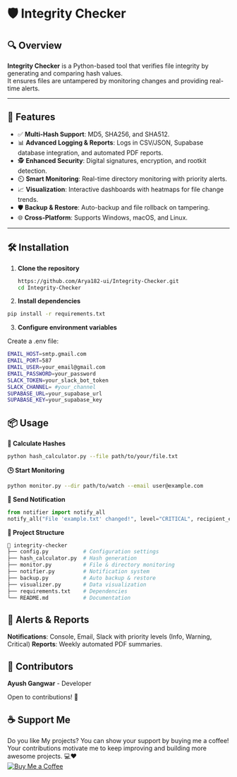 # 🛡️ Integrity Checker

## 🔍 Overview
**Integrity Checker** is a Python-based tool that verifies file integrity by generating and comparing hash values.  
It ensures files are untampered by monitoring changes and providing real-time alerts.

---

## 🚀 Features
- ✅ **Multi-Hash Support**: MD5, SHA256, and SHA512.  
- 📊 **Advanced Logging & Reports**: Logs in CSV/JSON, Supabase database integration, and automated PDF reports.  
- 🕵️ **Enhanced Security**: Digital signatures, encryption, and rootkit detection.  
- ⏲️ **Smart Monitoring**: Real-time directory monitoring with priority alerts.  
- 📈 **Visualization**: Interactive dashboards with heatmaps for file change trends.  
- 🛡️ **Backup & Restore**: Auto-backup and file rollback on tampering.  
- 🌐 **Cross-Platform**: Supports Windows, macOS, and Linux.

---

## 🛠️ Installation

1. **Clone the repository**  
   ```bash
   https://github.com/Arya182-ui/Integrity-Checker.git
   cd Integrity-Checker

2. **Install dependencies**

```bash
pip install -r requirements.txt

```

3. **Configure environment variables**

Create a .env file:

```bash
EMAIL_HOST=smtp.gmail.com
EMAIL_PORT=587
EMAIL_USER=your_email@gmail.com
EMAIL_PASSWORD=your_password
SLACK_TOKEN=your_slack_bot_token
SLACK_CHANNEL= #your_channel
SUPABASE_URL=your_supabase_url
SUPABASE_KEY=your_supabase_key
```

## 📦 Usage

**🔑 Calculate Hashes**
```bash
python hash_calculator.py --file path/to/your/file.txt
```

**🕒 Start Monitoring**
```bash
python monitor.py --dir path/to/watch --email user@example.com
```

**📢 Send Notification**
```python
from notifier import notify_all
notify_all("File 'example.txt' changed!", level="CRITICAL", recipient_email="user@example.com")
```

**🧩 Project Structure**
```bash
📁 integrity-checker
├── config.py           # Configuration settings
├── hash_calculator.py  # Hash generation
├── monitor.py          # File & directory monitoring
├── notifier.py         # Notification system
├── backup.py           # Auto backup & restore
├── visualizer.py       # Data visualization
├── requirements.txt    # Dependencies
└── README.md           # Documentation
```

## **🔔 Alerts & Reports**

**Notifications**: Console, Email, Slack with priority levels (Info, Warning, Critical)
**Reports**: Weekly automated PDF summaries.


## **👥 Contributors**

**Ayush Gangwar** - Developer

Open to contributions! 🤝


## ☕ Support Me

Do you like My projects? You can show your support by buying me a coffee! Your contributions motivate me to keep improving and building more awesome projects. 💻❤  
[![Buy Me a Coffee](https://www.buymeacoffee.com/assets/img/custom_images/orange_img.png)](http://buymeacoffee.com/Arya182)
